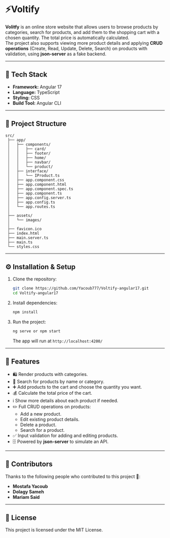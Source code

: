 # ⚡Voltify

**Volitfy** is an online store website that allows users to browse products by categories, search for products, and add them to the shopping cart with a chosen quantity. The total price is automatically calculated.  
The project also supports viewing more product details and applying **CRUD operations** (Create, Read, Update, Delete, Search) on products with validation, using **json-server** as a fake backend.

---

## 🚀 Tech Stack
- **Framework:** Angular 17  
- **Language:** TypeScript  
- **Styling:** CSS  
- **Build Tool:** Angular CLI  

---

## 📂 Project Structure
```
src/
 ├── app/
 │   ├── components/
 │   │   ├── card/
 │   │   ├── footer/
 │   │   ├── home/
 │   │   ├── navbar/
 │   │   └── product/
 │   ├── interface/
 │   │   └── IProduct.ts
 │   ├── app.component.css
 │   ├── app.component.html
 │   ├── app.component.spec.ts
 │   ├── app.component.ts
 │   ├── app.config.server.ts
 │   ├── app.config.ts
 │   └── app.routes.ts
 │
 ├── assets/
 │   └── images/
 │
 ├── favicon.ico
 ├── index.html
 ├── main.server.ts
 ├── main.ts
 └── styles.css
```

---

## ⚙️ Installation & Setup
1. Clone the repository:
   ```bash
   git clone https://github.com/Yacoub777/Voltify-angular17.git
   cd Voltify-angular17
   ```
2. Install dependencies:
   ```bash
   npm install
   ```
3. Run the project:
   ```bash
   ng serve or npm start
   ```
   The app will run at `http://localhost:4200/`

---

## 🚀 Features
- 🛍️ Render products with categories.
- 🔎 Search for products by name or category.
- ➕ Add products to the cart and choose the quantity you want.
- 💰 Calculate the total price of the cart.
- ℹ️ Show more details about each product if needed.
- ✏️ Full CRUD operations on products:
  - Add a new product.
  - Edit existing product details.
  - Delete a product.
  - Search for a product.
- ✅ Input validation for adding and editing products.
- 🗄️ Powered by **json-server** to simulate an API.
---

## 👥 Contributors

Thanks to the following people who contributed to this project 💙:

- **Mostafa Yacoub**  
- **Dolagy Sameh**  
- **Mariam Said**

---
## 📖 License
This project is licensed under the MIT License.



